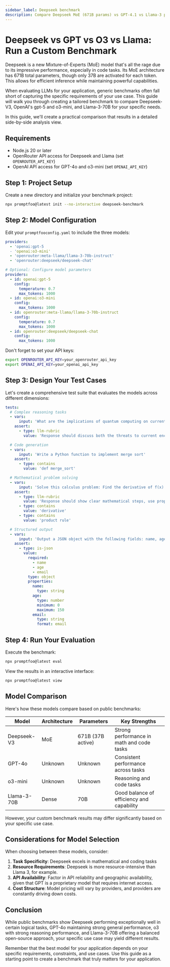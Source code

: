 ```yaml
---
sidebar_label: Deepseek benchmark
description: Compare Deepseek MoE (671B params) vs GPT-4.1 vs Llama-3 performance with custom benchmarks to evaluate code tasks and choose the optimal model for your needs
---
```


# Deepseek vs GPT vs O3 vs Llama: Run a Custom Benchmark

Deepseek is a new Mixture-of-Experts (MoE) model that's all the rage due to its impressive performance, especially in code tasks. Its MoE architecture has 671B total parameters, though only 37B are activated for each token. This allows for efficient inference while maintaining powerful capabilities.

When evaluating LLMs for your application, generic benchmarks often fall short of capturing the specific requirements of your use case. This guide will walk you through creating a tailored benchmark to compare Deepseek-V3, OpenAI's gpt-5 and o3-mini, and Llama-3-70B for your specific needs.

In this guide, we'll create a practical comparison that results in a detailed side-by-side analysis view.

## Requirements

- Node.js 20 or later
- OpenRouter API access for Deepseek and Llama (set `OPENROUTER_API_KEY`)
- OpenAI API access for GPT-4o and o3-mini (set `OPENAI_API_KEY`)

## Step 1: Project Setup

Create a new directory and initialize your benchmark project:

```sh
npx promptfoo@latest init --no-interactive deepseek-benchmark
```

## Step 2: Model Configuration

Edit your `promptfooconfig.yaml` to include the three models:

```yaml title="promptfooconfig.yaml"
providers:
  - 'openai:gpt-5
  - 'openai:o3-mini'
  - 'openrouter:meta-llama/llama-3-70b-instruct'
  - 'openrouter:deepseek/deepseek-chat'

# Optional: Configure model parameters
providers:
  - id: openai:gpt-5
    config:
      temperature: 0.7
      max_tokens: 1000
  - id: openai:o3-mini
    config:
      max_tokens: 1000
  - id: openrouter:meta-llama/llama-3-70b-instruct
    config:
      temperature: 0.7
      max_tokens: 1000
  - id: openrouter:deepseek/deepseek-chat
    config:
      max_tokens: 1000
```

Don't forget to set your API keys:

```sh
export OPENROUTER_API_KEY=your_openrouter_api_key
export OPENAI_API_KEY=your_openai_api_key
```

## Step 3: Design Your Test Cases

Let's create a comprehensive test suite that evaluates the models across different dimensions:

```yaml
tests:
  # Complex reasoning tasks
  - vars:
      input: 'What are the implications of quantum computing on current cryptography systems?'
    assert:
      - type: llm-rubric
        value: 'Response should discuss both the threats to current encryption and potential solutions'

  # Code generation
  - vars:
      input: 'Write a Python function to implement merge sort'
    assert:
      - type: contains
        value: 'def merge_sort'

  # Mathematical problem solving
  - vars:
      input: 'Solve this calculus problem: Find the derivative of f(x) = x^3 * ln(x)'
    assert:
      - type: llm-rubric
        value: 'Response should show clear mathematical steps, use proper calculus notation, and arrive at the correct answer: 3x^2*ln(x) + x^2'
      - type: contains
        value: 'derivative'
      - type: contains
        value: 'product rule'

  # Structured output
  - vars:
      input: 'Output a JSON object with the following fields: name, age, and email'
    assert:
      - type: is-json
        value:
          required:
            - name
            - age
            - email
          type: object
          properties:
            name:
              type: string
            age:
              type: number
              minimum: 0
              maximum: 150
            email:
              type: string
              format: email
```

## Step 4: Run Your Evaluation

Execute the benchmark:

```sh
npx promptfoo@latest eval
```

View the results in an interactive interface:

```sh
npx promptfoo@latest view
```

## Model Comparison

Here's how these models compare based on public benchmarks:

| Model       | Architecture | Parameters        | Key Strengths                             |
| ----------- | ------------ | ----------------- | ----------------------------------------- |
| Deepseek-V3 | MoE          | 671B (37B active) | Strong performance in math and code tasks |
| GPT-4o      | Unknown      | Unknown           | Consistent performance across tasks       |
| o3-mini     | Unknown      | Unknown           | Reasoning and code tasks                  |
| Llama-3-70B | Dense        | 70B               | Good balance of efficiency and capability |

However, your custom benchmark results may differ significantly based on your specific use case.

## Considerations for Model Selection

When choosing between these models, consider:

1. **Task Specificity**: Deepseek excels in mathematical and coding tasks
2. **Resource Requirements**: Deepseek is more resource-intensive than Llama 3, for example.
3. **API Availability**: Factor in API reliability and geographic availability, given that GPT is a proprietary model that requires internet access.
4. **Cost Structure**: Model pricing will vary by providers, and providers are constantly driving down costs.

## Conclusion

While public benchmarks show Deepseek performing exceptionally well in certain logical tasks, GPT-4o maintaining strong general performance, o3 with strong reasoning performance, and Llama-3-70B offering a balanced open-source approach, your specific use case may yield different results.

Remember that the best model for your application depends on your specific requirements, constraints, and use cases. Use this guide as a starting point to create a benchmark that truly matters for your application.
